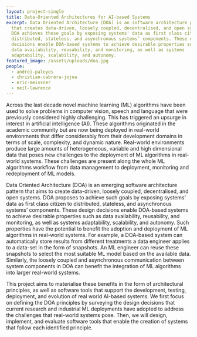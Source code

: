 ```yaml
---
layout: project-single
title: Data-Oriented Architectures for AI-based Systems
excerpt: Data Oriented Architecture (DOA) is an software architecture pattern
  that creates data-driven, loosely coupled, decentralised, and open systems.
  DOA achieves these goals by exposing systems' data as first class citizen to
  distributed, stateless, and asynchronous systems’ components. These design
  decisions enable DOA-based systems to achieve desirable properties such as
  data availability, reusability, and monitoring, as well as systems
  adaptability, scalability, and autonomy.
featured_image: /assets/uploads/doa.jpg
people:
  - andrei-paleyes
  - christian-cabrera-jojoa
  - eric-meissner
  - neil-lawrence
---
```

Across the last decade novel machine learning (ML) algorithms have been used to solve problems in computer vision, speech and language that were previously considered highly challenging. This has triggered an upsurge in interest in artificial intelligence (AI). These algorithms originated in the academic community but are now being deployed in real-world environments that differ considerably from their development domains in terms of scale, complexity, and dynamic nature. Real-world environments produce large amounts of heterogeneous, variable and high dimensional data that poses new challenges to the deployment of ML algorithms in real-world systems. These challenges are present along the whole ML algorithms workflow from data management to deployment, monitoring and redeployment of ML models. 

Data Oriented Architecture (DOA) is an emerging software architecture pattern that aims to create data-driven, loosely coupled, decentralised, and open systems. DOA proposes to achieve such goals by exposing systems' data as first class citizen to distributed, stateless, and asynchronous systems’ components. These design decisions enable DOA-based systems to achieve desirable properties such as data availability, reusability, and monitoring, as well as systems adaptability, scalability, and autonomy. Such properties have the potential to benefit the adoption and deployment of ML algorithms in real-world systems. For example, a DOA-based system can automatically store results from different treatments a data engineer applies to a data-set in the form of snapshots. An ML engineer can reuse these snapshots to select the most suitable ML model based on the available data. Similarly, the loosely coupled and asynchronous communication between system components in DOA can benefit the integration of ML algorithms into larger real-world systems. 

This project aims to materialise these benefits in the form of architectural principles, as well as software tools that support the development, testing, deployment, and evolution of real world AI-based systems. We first focus on defining the DOA principles by surveying the design decisions that current research and industrial ML deployments have adopted to address the challenges that real-world systems pose. Then, we will design, implement, and evaluate software tools that enable the creation of systems that follow each identified principle.